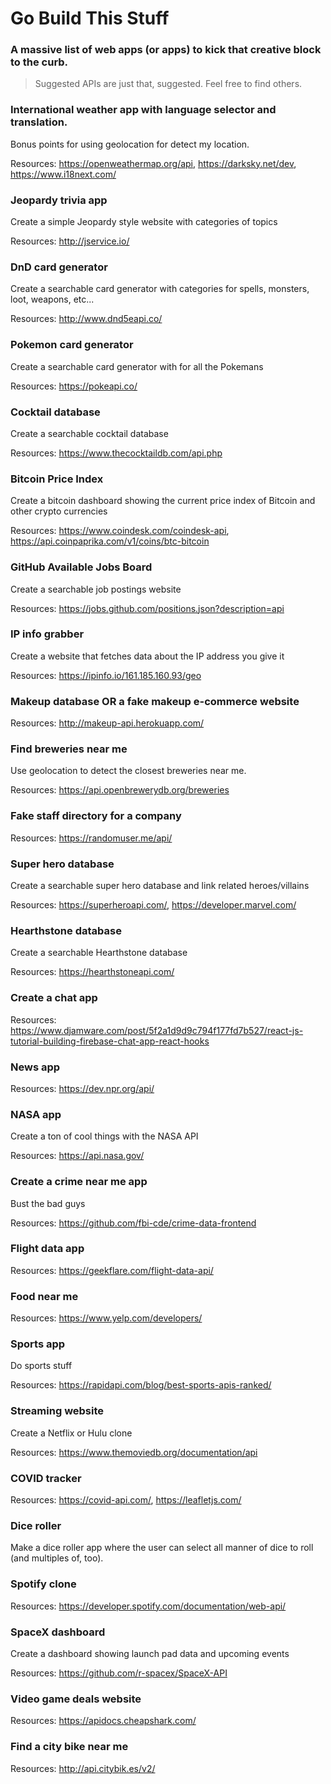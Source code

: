 # Go Build This Stuff

### A massive list of web apps (or apps) to kick that creative block to the curb.

> Suggested APIs are just that, suggested. Feel free to find others.

### **International weather app with language selector and translation.**

Bonus points for using geolocation for detect my location.

Resources: https://openweathermap.org/api, https://darksky.net/dev, https://www.i18next.com/

### **Jeopardy trivia app**

Create a simple Jeopardy style website with categories of topics

Resources: http://jservice.io/

### DnD card generator

Create a searchable card generator with categories for spells, monsters, loot, weapons, etc...

Resources: http://www.dnd5eapi.co/

### Pokemon card generator

Create a searchable card generator with for all the Pokemans

Resources: https://pokeapi.co/

### Cocktail database

Create a searchable cocktail database

Resources: https://www.thecocktaildb.com/api.php

### Bitcoin Price Index

Create a bitcoin dashboard showing the current price index of Bitcoin and other crypto currencies

Resources: https://www.coindesk.com/coindesk-api, https://api.coinpaprika.com/v1/coins/btc-bitcoin

### GitHub Available Jobs Board

Create a searchable job postings website

Resources: https://jobs.github.com/positions.json?description=api

### IP info grabber

Create a website that fetches data about the IP address you give it

Resources: https://ipinfo.io/161.185.160.93/geo

### Makeup database OR a fake makeup e-commerce website

Resources: http://makeup-api.herokuapp.com/

### Find breweries near me

Use geolocation to detect the closest breweries near me.

Resources: https://api.openbrewerydb.org/breweries

### Fake staff directory for a company

Resources: https://randomuser.me/api/

### Super hero database

Create a searchable super hero database and link related heroes/villains

Resources: https://superheroapi.com/, https://developer.marvel.com/

### Hearthstone database

Create a searchable Hearthstone database

Resources: https://hearthstoneapi.com/

### Create a chat app

Resources: https://www.djamware.com/post/5f2a1d9d9c794f177fd7b527/react-js-tutorial-building-firebase-chat-app-react-hooks

### News app

Resources: https://dev.npr.org/api/

### NASA app

Create a ton of cool things with the NASA API

Resources: https://api.nasa.gov/

### Create a crime near me app

Bust the bad guys

Resources: https://github.com/fbi-cde/crime-data-frontend

### Flight data app

Resources: https://geekflare.com/flight-data-api/

### Food near me

Resources: https://www.yelp.com/developers/

### Sports app

Do sports stuff

Resources: https://rapidapi.com/blog/best-sports-apis-ranked/

### Streaming website

Create a Netflix or Hulu clone

Resources: https://www.themoviedb.org/documentation/api

### COVID tracker

Resources: https://covid-api.com/, https://leafletjs.com/

### Dice roller

Make a dice roller app where the user can select all manner of dice to roll (and multiples of, too).

### Spotify clone

Resources: https://developer.spotify.com/documentation/web-api/

### SpaceX dashboard

Create a dashboard showing launch pad data and upcoming events

Resources: https://github.com/r-spacex/SpaceX-API

### Video game deals website

Resources: https://apidocs.cheapshark.com/

### Find a city bike near me

Resources: http://api.citybik.es/v2/
